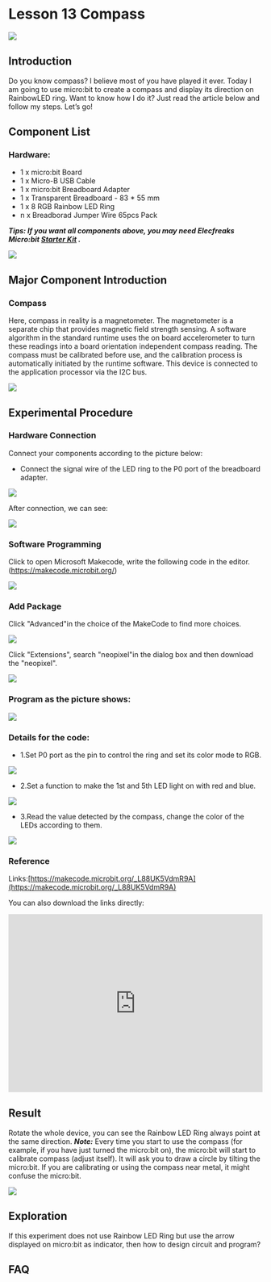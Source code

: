 # Lesson 13 Compass 

 ![](./images/xMxllOG.jpg) 

## Introduction

Do you know compass? I believe most of you have played it ever. Today I am going to use micro:bit to create a compass and display its direction on RainbowLED ring. Want to know how I do it? Just read the article below and follow my steps. Let’s go!

## Component List


### Hardware:

- 1 x micro:bit Board
- 1 x Micro-B USB Cable
- 1 x micro:bit Breadboard Adapter
- 1 x Transparent Breadboard - 83 * 55 mm
- 1 x 8 RGB Rainbow LED Ring
- n x Breadborad Jumper Wire 65pcs Pack

***Tips: If you want all components above, you may need Elecfreaks Micro:bit [Starter Kit](https://www.elecfreaks.com/micro-bit-starter-kit.html) .***

![](./images/W4tseua.jpg)

## Major Component Introduction

### **Compass**

Here, compass in reality is a magnetometer. The magnetometer is a separate chip that provides magnetic field strength sensing. A software algorithm in the standard runtime uses the on board accelerometer to turn these readings into a board orientation independent compass reading. The compass must be calibrated before use, and the calibration process is automatically initiated by the runtime software. This device is connected to the application processor via the I2C bus.

![](./images/jWLNeqO.jpg) 

## Experimental Procedure

### Hardware Connection
Connect your components according to the picture below: 

- Connect the signal wire of the LED ring to the P0 port of the breadboard adapter.

![](./images/8m3Efwt.jpg)

After connection, we can see:

![](./images/L5VkXKE.jpg)

### Software Programming

Click to open Microsoft Makecode, write the following code in the editor.(https://makecode.microbit.org/)

![](./images/JHZUvh2.png)

### Add Package

  Click "Advanced"in the choice of the MakeCode to find more choices.

![](./images/smtcNoB.png)

Click "Extensions", search "neopixel"in the dialog box and then download the "neopixel".

![](./images/umQwUC2.png)

### Program as the picture shows:

![](./images/cO2ePSl.png)

### Details for the code:
- 1.Set P0 port as the pin to control the ring and set its color mode to RGB.

![](./images/ZOQqYle.png)

- 2.Set a function to make the 1st and 5th LED light on with red and blue.

![](./images/ZIFsp5w.png)

- 3.Read the value detected by the compass, change the color of the LEDs according to them.

![](./images/ZnswFuv.png)

### Reference
Links:[https://makecode.microbit.org/_L88UK5VdmR9A](https://makecode.microbit.org/_L88UK5VdmR9A)

You can also download the links directly:

<div style="position:relative;height:0;padding-bottom:70%;overflow:hidden;"><iframe style="position:absolute;top:0;left:0;width:100%;height:100%;" src="https://makecode.microbit.org/#pub:_L88UK5VdmR9A" frameborder="0" sandbox="allow-popups allow-forms allow-scripts allow-same-origin"></iframe></div>  

## Result

Rotate the whole device, you can see the Rainbow LED Ring always point at the same direction. 
***Note:*** Every time you start to use the compass (for example, if you have just turned the micro:bit on), the micro:bit will start to calibrate compass (adjust itself). It will ask you to draw a circle by tilting the micro:bit. If you are calibrating or using the compass near metal, it might confuse the micro:bit.

![](./images/HI0MDIB.gif)



## Exploration

If this experiment does not use Rainbow LED Ring but use the arrow displayed on micro:bit as indicator, then how to design circuit and program? 

## FAQ



